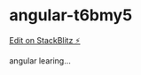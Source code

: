 # angular-t6bmy5

[Edit on StackBlitz ⚡️](https://stackblitz.com/edit/angular-t6bmy5)

angular learing...
